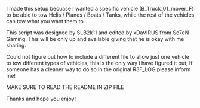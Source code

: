 I made this setup becuase I wanted a specific vehicle (B_Truck_01_mover_F) to be able to tow Helis / Planes / Boats / Tanks, while the rest of the vehicles can tow what you want them to.

This script was designed by SLB2k11 and edited by xDaVIRUS from Se7eN Gaming.
This will be only up and available giving that he is okay with me sharing. 

Could not figure out how to include a different file to allow just one vehicle to tow different types of vehicles, this is the only way i have figured it out, If someone has a cleaner way to do so in the original R3F_LOG please inform me!

MAKE SURE TO READ THE README IN ZIP FILE

Thanks and hope you enjoy!

